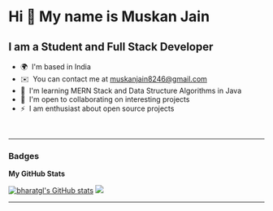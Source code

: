 Hi 👋 My name is Muskan Jain
=============================

I am a Student and Full Stack Developer 
------------------------

* 🌍  I'm based in India
* ✉️  You can contact me at [muskanjain8246@gmail.com](mailto:muskanjain8246@gmail.com)
* 🧠  I'm learning MERN Stack and Data Structure Algorithms in Java
* 🤝  I'm open to collaborating on interesting projects
* ⚡  I am enthusiast about open source projects
<br>
<hr>


### Badges

<b>My GitHub Stats</b>

<a href="http://www.github.com/muskanjain8246"><img src="https://github-readme-stats.vercel.app/api?username=muskanjain8246&show_icons=true&hide=&count_private=true&title_color=f97316&text_color=444e59&icon_color=f97316&bg_color=ffffff&hide_border=true&show_icons=true" alt="bharatgl's GitHub stats" /></a>
<a href="http://www.github.com/muskanjain8246"><img src="https://github-readme-streak-stats.herokuapp.com/?user=muskanjain8246&stroke=444e59&background=ffffff&ring=f97316&fire=f97316&currStreakNum=444e59&currStreakLabel=f97316&sideNums=444e59&sideLabels=444e59&dates=444e59&hide_border=true" /></a>
<hr>